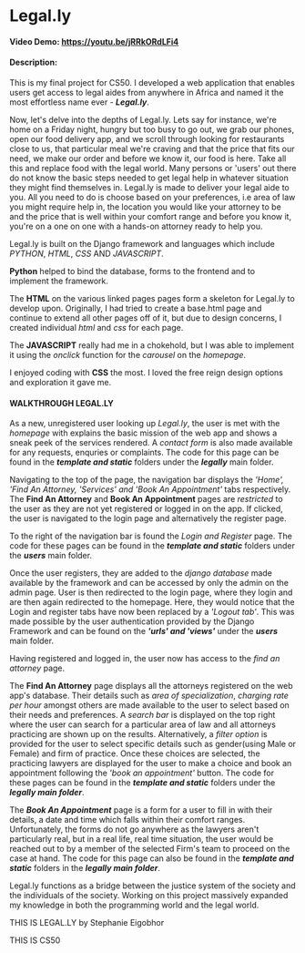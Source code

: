# Legal.ly

#### Video Demo:  <https://youtu.be/jRRkORdLFi4>
#### Description:

This is my final project for CS50. I developed a web application that enables users get access to legal aides from anywhere in Africa and named it the most effortless name ever - 	***Legal.ly***.

Now, let's delve into the depths of Legal.ly. Lets say for instance, we're home on a Friday night, hungry but too busy to go out, we grab our phones, open our food delivery app, and we scroll through looking for restaurants close to us, that particular meal we're craving and that the price that fits our need, we make our order and before we know it, our food is here.
Take all this and replace food with the legal world. Many persons or 'users' out there do not know the basic steps needed to get legal help in whatever situation they might find themselves in.
Legal.ly is made to deliver your legal aide to you. All you need to do is choose based on your preferences, i.e area of law you might require help in, the location you would like your attorney to be and the price that is well within your comfort range and before you know it, you're on a one on one with a hands-on attorney ready to help you.

Legal.ly is built on the Django framework and languages which include _PYTHON_, _HTML_, _CSS_ AND _JAVASCRIPT_.

__Python__ helped to bind the database, forms to the frontend and to implement the framework.

The __HTML__ on the various linked pages pages form a skeleton for Legal.ly to develop upon. Originally, I had tried to create a base.html page and continue to extend all other pages off of it, but due to design concerns, I created individual _html_ and _css_ for each page.

The __JAVASCRIPT__ really had me in a chokehold, but I was able to implement it using the _onclick_ function for the _carousel_ on the _homepage_.

I enjoyed coding with __CSS__ the most. I loved the free reign design options and exploration it gave me.

#### **WALKTHROUGH LEGAL.LY**
As a new, unregistered user looking up _Legal.ly_, the user is met with the _homepage_ with explains the basic mission of the web app and shows a sneak peek of the services rendered. A _contact form_ is also made available for any requests, enquries or complaints.
The code for this page can be found in the ***template and static*** folders under the ***legally*** main folder.

Navigating to the top of the page, the navigation bar displays the _'Home', 'Find An Attorney, 'Services' and 'Book An Appointment'_ tabs respectively.
The **Find An Attorney** and **Book An Appointment** pages are _restricted_ to the user as they are not yet registered or logged in on the app.
If clicked, the user is navigated to the login page and alternatively the register page.

To the right of the navigation bar is found the _Login and Register_ page.
The code for these pages can be found in the ***template and static*** folders under the ***users*** main folder.

Once the user registers, they are added to the _django database_ made available by the framework and can be accessed by only the admin on the admin page.
User is then redirected to the login page, where they login and are then again redirected to the homepage. Here, they would notice that the Login and register tabs have now been replaced by a _'Logout tab'_.
This was made possible by the user authentication provided by the Django Framework and can be found on the ***'urls' and 'views'*** under the ***users*** main folder.

Having registered and logged in, the user now has access to the _find an attorney_ page.

The **Find An Attorney** page displays all the attorneys registered on the web app's database. Their details such as _area of specialization_, _charging rate per hour_ amongst others are made available to the user to select based on their needs and preferences.
A _search bar_ is displayed on the top right where the user can search for a particular area of law and all attorneys practicing are shown up on the results.
Alternatively, a _filter option_ is provided for the user to select specific details such as gender(using Male or Female) and firm of practice.
Once these choices are selected, the practicing lawyers are displayed for the user to make a choice and book an appointment following the _'book an appointment'_ button.
The code for these pages can be found in the ***template and static*** folders under the ***legally main folder***.

The ***Book An Appointment*** page is a form for a user to fill in with their details, a date and time which falls within their comfort ranges.
Unfortunately, the forms do not go anywhere as the lawyers aren't particularly real, but in a real life, real time situation, the user would be reached out to by a member of the selected Firm's team to proceed on the case at hand.
The code for this page can also be found in the ***template and static*** folders in the ***legally main folder***.

Legal.ly functions as a bridge between the justice system of the society and the individuals of the society.
Working on this project massively expanded my knowledge in both the programming world and the legal world.

THIS IS LEGAL.LY by Stephanie Eigobhor

THIS IS CS50
